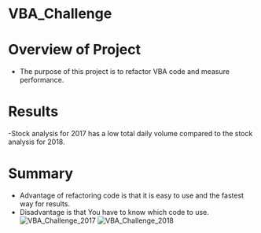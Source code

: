 # VBA_Challenge
# Overview of Project
- The purpose of this project is to refactor VBA code and measure performance.
# Results
-Stock analysis for 2017 has a low total daily volume compared to the stock analysis for 2018.
# Summary
- Advantage of refactoring code is that it is easy to use and the fastest way for results.
- Disadvantage is that You have to know which code to use. 
![VBA_Challenge_2017](https://user-images.githubusercontent.com/60885909/117599531-99545a00-b10f-11eb-8b43-e5aa0fb32cac.png)
![VBA_Challenge_2018](https://user-images.githubusercontent.com/60885909/117599538-9b1e1d80-b10f-11eb-80f0-124ad9517d65.png)
